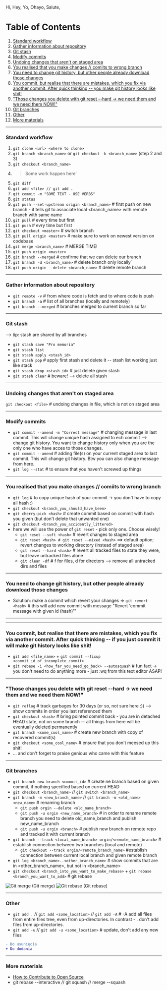 Hi, Hey, Yo, Ohayo, Salute, 

# Table of Contents
1. [Standard workflow](https://github.com/blazejdobek/Hi_git/blob/master/README.md#standard-workflow)
2. [Gather information about repository](https://github.com/blazejdobek/Hi_git/blob/master/README.md#gather-information-about-repository)
3. [Git stash](https://github.com/blazejdobek/Hi_git/blob/master/README.md#git-stash)
4. [Modify commits](https://github.com/blazejdobek/Hi_git/blob/master/README.md#modify-commits)
5. [Undoing changes that aren't on staged area](https://github.com/blazejdobek/Hi_git/blob/master/README.md#undoing-changes-that-arent-on-staged-area)
6. [You realised that you make changes // comiits to wrong branch](https://github.com/blazejdobek/Hi_git/blob/master/README.md#you-realised-that-you-make-changes--comiits-to-wrong-branch)
7. [You need to change git history, but other people already download those changes](https://github.com/blazejdobek/Hi_git/blob/master/README.md#you-need-to-change-git-history-but-other-people-already-download-those-changes)
8. [You commit, but realise that there are mistakes, which you fix via another commit. After quick thinking -- you make git history looks like shit!](https://github.com/blazejdobek/Hi_git/blob/master/README.md#you-need-to-change-git-history-but-other-people-already-download-those-changes)
9. ["Those changes you delete with git reset --hard -> we need them and we need them NOW!"](https://github.com/blazejdobek/Hi_git/blob/master/README.md#those-changes-you-delete-with-git-reset---hard---we-need-them-and-we-need-them-now)
10. [Git branches](https://github.com/blazejdobek/Hi_git/blob/master/README.md#git-branches)
11. [Other](https://github.com/blazejdobek/Hi_git/blob/master/README.md#other)
12. [More materials](https://github.com/blazejdobek/Hi_git#more-materials)
------------------------------------------------------------------------------------

### Standard workflow
1) `git clone <url> <where to clone>`
2) `git branch <branch_name>` or `git checkout -b <branch_name>` (step 2 and 3)
3) `git checkout <branch_name>` 
4) > Some work happen here'
5) `git diff`
6) `git add <file> // git add .`
7) `git commit -m "SOME TEXT - USE VERBS"`
8) `git status`
9) `git push --set-upstream origin <branch_name>` # first push on new branch - it tells git to associate local <branch_name> with remote branch with same name
10) `git pull` # every time but first
11) `git push` # evry time but first
12) `git checkout <master>` # switch branch
13) `git pull origin <master>` # make sure to work on newest version on codebase
14) `git merge <branch_name>` # MERGE TIME!
15) `git push origin <master>`
16) `git branch --merged` # confirme that we can delete our branch
17) `git branch -d <branch_name>` # delete branch only locally`
18) `git push origin --delete <branch_name>` # delete remote branch 

------------------------------------------------------------------------------------

### Gather information about repository
* `git remote -v` # from where code is fetch and to where code is push
* `git branch -a` # list of all branches (locally and remotely)
* `git branch --merged` # branches merged to current branch so far

------------------------------------------------------------------------------------

### Git stash
--> tip: stash are shared by all branches
* `git stash save "Pro memoria"`
* `git stash list`
* `git stash apply <stash_id>`
* `git stash pop` # apply first stash and delete it -- stash list working just like stack
* `git stash drop <stash_id>` # just delete given stash
* `git stash clear` # beware! --> delete all stash

------------------------------------------------------------------------------------

### Undoing changes that aren't on staged area
`git checkout <file>` # undoing changes in file, which is not on staged area

------------------------------------------------------------------------------------

### Modify commits
* `git commit --amend -m "Correct message"` # changing message in last commit. This will change unique hash assigned to ech commit --> change git history. You want to change history only when you are the only one who have acces to those changes. 
* `git commit --amend` # adding file(s) on your current staged area to last commit. This will change git history. Btw you can also change message from here.
* `git log --stat` # to ensure that you haven't screwed up things

------------------------------------------------------------------------------------

### You realised that you make changes // comiits to wrong branch
* `git log` # to copy unique hash of your commit -> you don't have to copy all hash :)
* `git checkout <branch_you_should_have_been>`
* `git cherry-pick <hash>` # create commit based on commit with hash you given (but don't delete that unwanted one)
* `git checkout <branch_you_accidently_littered>`
* here we will use the power of `git reset` - pick only one. Choose wisely!
	* `git reset --soft <hash>` # revert changes to staged area
	* `git reset <hash> # git reset --mixed <hash>` ==> default option; revert changes to working directory (instead of staged area)
	* `git reset --hard <hash>` # revert all tracked files to state they were, but leave untracked files alone
	* `git clean -df` # f for files, d for directors --> remove all untracked dirs and files


------------------------------------------------------------------------------------

### You need to change git history, but other people already download those changes
* Solution: make a commit which revert your changes => `git revert <hash>` # this will add new commit with message "Revert 'commit message with given id (hash)'"

------------------------------------------------------------------------------------

------------------------------------------------------------------------------------

### You commit, but realise that there are mistakes, which you fix via another commit. After quick thinking -- if you just commit it will make git history looks like shit!
* `git add <file_name>` + `git commit --fixup <commit_id_of_incomplete_commit>`
* `git rebase -i <how_far_you_need_go_back> --autosquash` # fun fact -> you don't need to do anything more - just :wq from this text editor ASAP!

------------------------------------------------------------------------------------

### "Those changes you delete with git reset --hard -> we need them and we need them NOW!"
* `git reflog` # track garbages for 30 days (or so, not sure here :)) --> show commits in order you last referenced them
* `git checkout <hash>` # bring pointed commit back - you are in detached HEAD state, not on some branch -- all things from here will be eventually deleted permanently
* `git branch <some_cool_name>` # create new branch with copy of recovered commit(s)
* `git checkout <some_cool_name>` # ensure that you don't meesed up this shit!
* ... and don't forget to praise genious who came with this feature

------------------------------------------------------------------------------------

### Git branches
* `git branch new-branch <commit_id>` # create ne branch based on given commit, if nothing specified based on current HEAD
* `git checkout <branch_name>` // `git switch <branch_name>`
* `git branch -m <new_branch_name>` // `git branch -m <old_name> <new_name>` # renaming branch
	* `git push orgin --delete <old_name_branch>`
	* `git push -u orgin <new_name_branch>` # in order to rename remote branch you need to delete old_name_branch and publish new_name_branch
	* `git push -u orgin <branch>` # publish new branch on remote repo and tracked it with current branch 
* `git branch --track <local_name_branch> orgin/<remote_name_branch>` # establish connection between two branches (local and remote)
	* `git checkout --track orgin/<remote_branch_name>` #establish connection between current local branch and given remote branch
* `git log <branch_name>..<other_branch_name>` # show commits that are in <other_branch_name>, but not in <branch_name>
* `git checkout <branch_into_you_want_to_make_rebase>` + `git rebase <branch_you_want_to_add>` # git rebase

<img src="https://i.ibb.co/Qv4PyS3/Screenshot-2021-07-13-at-21-30-06.png" alt="Git merge" border="0" /> 	(Git merge)
<img src="https://i.ibb.co/12BcptS/Screenshot-2021-07-13-at-21-30-18.png" alt="Git rebase" border="0" />	(Git rebase)

------------------------------------------------------------------------------------

### Other
* `git add .` // `git add <some_location>` // `git add -A` # -A add all files from entire files tree, even from up-directories. In contrast - . don't add files from up-directories.
* `git add -u` // `git add -u <some_location>` # update, don't add any new files
``` diff
- Do usunięcia
+ Do dodania
```

------------------------------------------------------------------------------------

### More materials
* [How to Contribute to Open Source](https://opensource.guide/how-to-contribute/)
* git rebase --interactive // git squash // merge --squash
